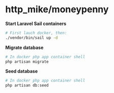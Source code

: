 # http_mike/moneypenny

__Start Laravel Sail containers__
```bash
# First lauch docker, then:
./vendor/bin/sail up -d
```

__Migrate database__
```bash
# In docker php app container shell
php artisan migrate
```

__Seed database__
```bash
# In docker php app container shell
php artisan db:seed
```
